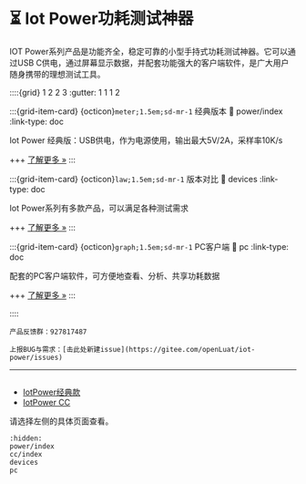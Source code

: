 # ⏳ Iot Power功耗测试神器

IOT Power系列产品是功能齐全，稳定可靠的小型手持式功耗测试神器。它可以通过USB C供电，通过屏幕显示数据，并配套功能强大的客户端软件，是广大用户随身携带的理想测试工具。

::::{grid} 1 2 2 3
:gutter: 1 1 1 2

:::{grid-item-card} {octicon}`meter;1.5em;sd-mr-1` 经典版本
:link: power/index
:link-type: doc

Iot Power 经典版：USB供电，作为电源使用，输出最大5V/2A，采样率10K/s

+++
[了解更多 »](power/index)
:::

:::{grid-item-card} {octicon}`law;1.5em;sd-mr-1` 版本对比
:link: devices
:link-type: doc

Iot Power系列有多款产品，可以满足各种测试需求

+++
[了解更多 »](devices)
:::

:::{grid-item-card} {octicon}`graph;1.5em;sd-mr-1` PC客户端
:link: pc
:link-type: doc

配套的PC客户端软件，可方便地查看、分析、共享功耗数据

+++
[了解更多 »](pc)
:::

::::

```{notice}
产品反馈群：927817487
```

```{note}
上报BUG与需求：[击此处新建issue](https://gitee.com/openLuat/iot-power/issues)
```

---

```{rubric} 更多资料
```

- [IotPower经典款](power/index)
- [IotPower CC](cc/index)

请选择左侧的具体页面查看。

```{toctree}
:hidden:
power/index
cc/index
devices
pc
```

